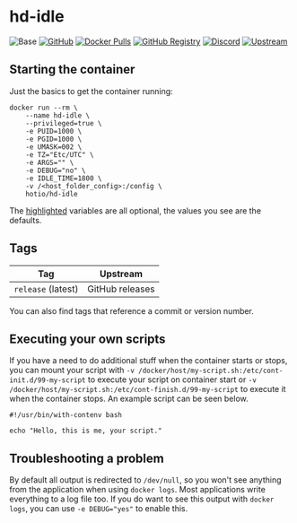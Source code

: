 # hd-idle

![Base](https://img.shields.io/badge/base-alpine-blue)
[![GitHub](https://img.shields.io/badge/source-github-lightgrey)](https://github.com/hotio/docker-hd-idle)
[![Docker Pulls](https://img.shields.io/docker/pulls/hotio/hd-idle)](https://hub.docker.com/r/hotio/hd-idle)
[![GitHub Registry](https://img.shields.io/badge/registry-ghcr.io-blue)](https://github.com/users/hotio/packages/container/hd-idle/versions)
[![Discord](https://img.shields.io/discord/610068305893523457?color=738ad6&label=discord&logo=discord&logoColor=white)](https://discord.gg/3SnkuKp)
[![Upstream](https://img.shields.io/badge/upstream-project-yellow)](https://github.com/adelolmo/hd-idle)

## Starting the container

Just the basics to get the container running:

```shell hl_lines="4 5 6 7 8 9 10"
docker run --rm \
    --name hd-idle \
    --privileged=true \
    -e PUID=1000 \
    -e PGID=1000 \
    -e UMASK=002 \
    -e TZ="Etc/UTC" \
    -e ARGS="" \
    -e DEBUG="no" \
    -e IDLE_TIME=1800 \
    -v /<host_folder_config>:/config \
    hotio/hd-idle
```

The [highlighted](https://hotio.dev/containers/hd-idle) variables are all optional, the values you see are the defaults.

## Tags

| Tag                | Upstream        |
| -------------------|-----------------|
| `release` (latest) | GitHub releases |

You can also find tags that reference a commit or version number.

## Executing your own scripts

If you have a need to do additional stuff when the container starts or stops, you can mount your script with `-v /docker/host/my-script.sh:/etc/cont-init.d/99-my-script` to execute your script on container start or `-v /docker/host/my-script.sh:/etc/cont-finish.d/99-my-script` to execute it when the container stops. An example script can be seen below.

```shell
#!/usr/bin/with-contenv bash

echo "Hello, this is me, your script."
```

## Troubleshooting a problem

By default all output is redirected to `/dev/null`, so you won't see anything from the application when using `docker logs`. Most applications write everything to a log file too. If you do want to see this output with `docker logs`, you can use `-e DEBUG="yes"` to enable this.

